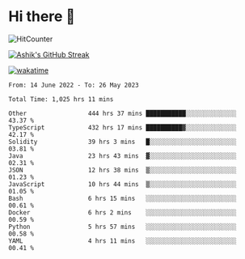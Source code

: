 # Hi there 👋

![HitCounter](https://hits.seeyoufarm.com/api/count/incr/badge.svg?url=https%3A%2F%2Fgithub.com%2Fashrhmn1212%2Fhit-counter)

<!-- ![Contribution Graph](https://github-readme-activity-graph.cyclic.app/graph?username=ashrhmn) -->


<!-- [![Top Langs](https://github-readme-stats.vercel.app/api/top-langs/?username=ashrhmn&layout=compact&theme=synthwave&langs_count=10&card_width=445)](https://github.com/anuraghazra/github-readme-stats) -->

[![Ashik's GitHub Streak](https://github-readme-streak-stats.herokuapp.com/?user=ashrhmn&theme=blood&fire=DD7F1C&background=151515&dates=9f9f9f&border=DD2727)](https://git.io/streak-stats)

<!-- ![Ashik's GitHub stats](https://github-readme-stats.vercel.app/api/?username=ashrhmn&show_icons=true&title_color=fff&icon_color=79ff97&text_color=9f9f9f&bg_color=151515) -->

[![wakatime](https://wakatime.com/badge/user/3df86613-ba63-4631-8e65-0ff18e7becad.svg)](https://wakatime.com/@3df86613-ba63-4631-8e65-0ff18e7becad)

<!--START_SECTION:waka-->

```text
From: 14 June 2022 - To: 26 May 2023

Total Time: 1,025 hrs 11 mins

Other                 444 hrs 37 mins ███████████░░░░░░░░░░░░░░   43.37 %
TypeScript            432 hrs 17 mins ██████████▓░░░░░░░░░░░░░░   42.17 %
Solidity              39 hrs 3 mins   █░░░░░░░░░░░░░░░░░░░░░░░░   03.81 %
Java                  23 hrs 43 mins  ▓░░░░░░░░░░░░░░░░░░░░░░░░   02.31 %
JSON                  12 hrs 38 mins  ▒░░░░░░░░░░░░░░░░░░░░░░░░   01.23 %
JavaScript            10 hrs 44 mins  ▒░░░░░░░░░░░░░░░░░░░░░░░░   01.05 %
Bash                  6 hrs 15 mins   ░░░░░░░░░░░░░░░░░░░░░░░░░   00.61 %
Docker                6 hrs 2 mins    ░░░░░░░░░░░░░░░░░░░░░░░░░   00.59 %
Python                5 hrs 57 mins   ░░░░░░░░░░░░░░░░░░░░░░░░░   00.58 %
YAML                  4 hrs 11 mins   ░░░░░░░░░░░░░░░░░░░░░░░░░   00.41 %
```

<!--END_SECTION:waka-->


<!--### Most Used Languages
<img src="https://wakatime.com/share/@ashrhmn/24ecb986-5bf8-4607-af7f-0aab08908d8c.png" />

### Favourite Tools
<img src="https://wakatime.com/share/@ashrhmn/f4e08015-f3bc-460a-9228-95a3ba11c604.png" />-->
